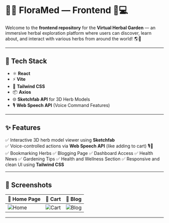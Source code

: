 # 🌿✨ FloraMed — Frontend 🌱💻

Welcome to the **frontend repository** for the **Virtual Herbal Garden** — an immersive herbal exploration platform where users can discover, learn about, and interact with various herbs from around the world! 🌎🍃

---

## 🚀 Tech Stack

- ⚛️ **React**
- ⚡ **Vite**
- 🎨 **Tailwind CSS**
- 📦 **Axios**
- 🌐 **Sketchfab API** for 3D Herb Models
- 🎙️ **Web Speech API** (Voice Command Features)

---

## ✨ Features

✅ Interactive 3D herb model viewer using **Sketchfab**  
✅ Voice-controlled actions via **Web Speech API** (like adding to cart) 🎙️🛒   
✅ Bookmarking Herbs
✅ Blogging Page
✅ Dashboard Access
✅ Health News
✅ Gardening Tips
✅ Health and Wellness Section
✅ Responsive and clean UI using **Tailwind CSS**

---

## 📸 Screenshots

| 🌿 Home Page | 🛒 Cart | 📖 Blog |
|:------------|:---------|:----------|
| ![Home](./assets/screenshots/home.png) | ![Cart](./assets/screenshots/cart.png) | ![Blog](./assets/screenshots/blog.png) |

---

